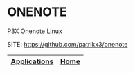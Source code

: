 # ONENOTE
 
 P3X Onenote Linux
 
 SITE: https://github.com/patrikx3/onenote

 | [Applications](https://portable-linux-apps.github.io/apps.html) | [Home](https://portable-linux-apps.github.io)
 | --- | --- |
